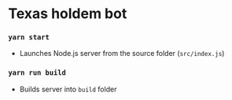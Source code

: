 # Texas holdem bot

### `yarn start`

- Launches Node.js server from the source folder (`src/index.js`)

### `yarn run build`

- Builds server into `build` folder
